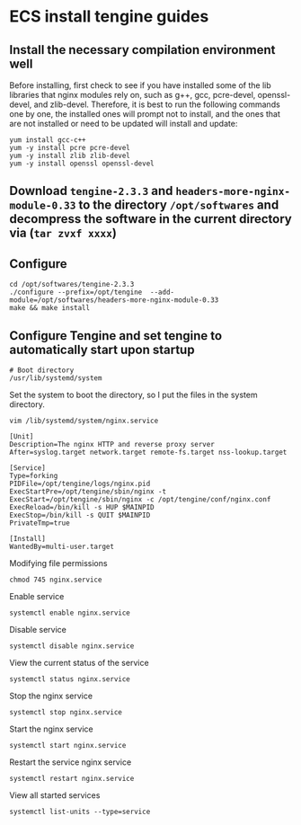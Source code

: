 # ECS install tengine guides

## Install the necessary compilation environment well

Before installing, first check to see if you have installed some of the lib libraries that nginx modules rely on, such as g++, gcc, pcre-devel, openssl-devel, and zlib-devel. Therefore, it is best to run the following commands one by one, the installed ones will prompt not to install, and the ones that are not installed or need to be updated will install and update:

```shell
yum install gcc-c++
yum -y install pcre pcre-devel
yum -y install zlib zlib-devel
yum -y install openssl openssl-devel
```

## Download `tengine-2.3.3` and `headers-more-nginx-module-0.33` to the directory `/opt/softwares` and decompress the software in the current directory via (`tar zvxf xxxx`)

## Configure

```shell
cd /opt/softwares/tengine-2.3.3
./configure --prefix=/opt/tengine  --add-module=/opt/softwares/headers-more-nginx-module-0.33
make && make install
```

## Configure Tengine and set tengine to automatically start upon startup

```shell
# Boot directory
/usr/lib/systemd/system
```

Set the system to boot the directory, so I put the files in the system directory.

```shell
vim /lib/systemd/system/nginx.service
```

```shell
[Unit]
Description=The nginx HTTP and reverse proxy server
After=syslog.target network.target remote-fs.target nss-lookup.target

[Service]
Type=forking
PIDFile=/opt/tengine/logs/nginx.pid
ExecStartPre=/opt/tengine/sbin/nginx -t
ExecStart=/opt/tengine/sbin/nginx -c /opt/tengine/conf/nginx.conf
ExecReload=/bin/kill -s HUP $MAINPID
ExecStop=/bin/kill -s QUIT $MAINPID
PrivateTmp=true

[Install]
WantedBy=multi-user.target
```

Modifying file permissions

```shell
chmod 745 nginx.service
```

Enable service

```shell
systemctl enable nginx.service
```

Disable service

```shell
systemctl disable nginx.service
```

View the current status of the service

```shell
systemctl status nginx.service
```

Stop the nginx service

```shell
systemctl stop nginx.service
```

Start the nginx service

```shell
systemctl start nginx.service
```

Restart the service nginx service

```shell
systemctl restart nginx.service
```

View all started services

```shell
systemctl list-units --type=service
```
